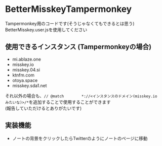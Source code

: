 # BetterMisskeyTampermonkey
Tampermonkey用のコードです(そうじゃなくてもできるとは思う)  
BetterMisskey.user.jsを使用してください  
## 使用できるインスタンス (Tampermonkeyの場合)
- mi.ablaze.one  
- misskey.io  
- misskey.04.si  
- ktnfm.com  
- otoya.space  
- misskey.sda1.net  

それ以外の場合も、`// @match        *://<インスタンスのドメイン(misskey.ioみたいな)>/*`を追加することで使用することができます  
(報告していただけるとありがたいです)
## 実装機能
- ノートの背景をクリックしたらTwitterのようにノートのページに移動
